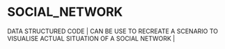 # SOCIAL_NETWORK
DATA STRUCTURED CODE | CAN BE USE TO RECREATE A SCENARIO TO VISUALISE ACTUAL SITUATION OF A SOCIAL NETWORK |
